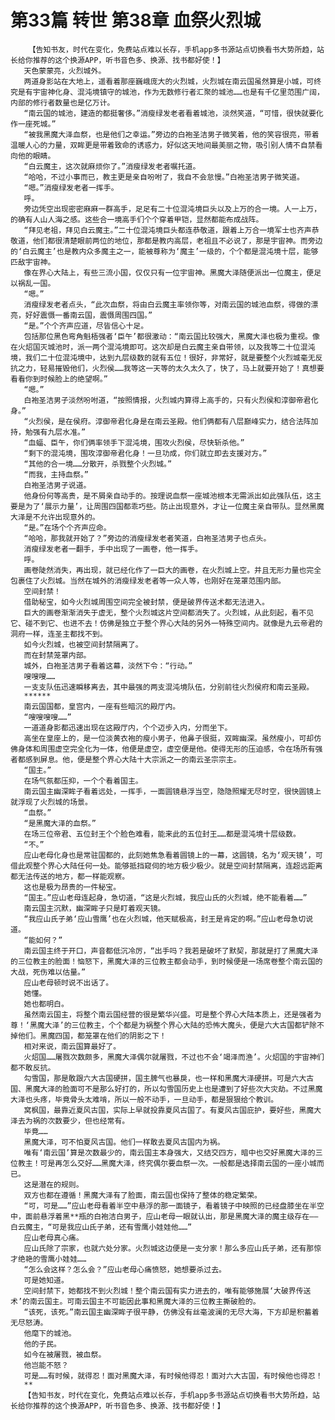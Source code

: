 # 第33篇 转世 第38章 血祭火烈城
        【告知书友，时代在变化，免费站点难以长存，手机app多书源站点切换看书大势所趋，站长给你推荐的这个换源APP，听书音色多、换源、找书都好使！】
       天色蒙蒙亮，火烈城外。
       两道身影站在大地上，遥看着那座巍峨庞大的火烈城，火烈城在南云国虽然算是小城，可终究是有宇宙神化身、混沌境镇守的城池，作为无数修行者汇聚的城池……也是有千亿里范围广阔，内部的修行者数量也是亿万计。
       “南云国的城池，建造的都挺奢侈。”消瘦绿发老者看着城池，淡然笑道，“可惜，很快就要化作一座死城。”
       “被我黑魔大泽血祭，也是他们之幸运。”旁边的白袍圣洁男子微笑着，他的笑容很亮，带着温暖人心的力量，双眸更是带着致命的诱惑力，好似这天地间最美丽之物，吸引别人情不自禁看向他的眼睛。
       “白云魔主，这次就麻烦你了。”消瘦绿发老者嘱托道。
       “哈哈，不过小事而已，教主更是亲自吩咐了，我自不会怠慢。”白袍圣洁男子微笑道。
       “嗯。”消瘦绿发老者一挥手。
       呼。
       旁边凭空出现密密麻麻一群高手，足足有二十位混沌境巨头以及上万的合一境。人一上万，的确有人山人海之感。这些合一境高手们个个穿着甲铠，显然都能布成战阵。
       “拜见老祖，拜见白云魔主。”二十位混沌境巨头都连恭敬道，跟着上万合一境军士也齐声恭敬道，他们都很清楚眼前两位的地位，那都是教内高层，老祖且不必说了，那是宇宙神。而旁边的‘白云魔主’也是教内众多魔主之一，能被尊称为‘魔主’一级的，个个都是混沌境十层，能够匹敌宇宙神。
       像在界心大陆上，有些三流小国，仅仅只有一位宇宙神。黑魔大泽随便派出一位魔主，便足以祸乱一国。
       “嗯。”
       消瘦绿发老者点头，“此次血祭，将由白云魔主率领你等，对南云国的城池血祭，得做的漂亮，好好震慑一番南云国，震慑周围四国。”
       “是。”个个齐声应道，尽皆信心十足。
       包括那位黑色弯角魁梧强者‘臣午’都很激动：“南云国比较强大，黑魔大泽也极为重视。像在火炤国灭城池时，派一两个混沌境即可。这次却是白云魔主亲自带领，以及我等二十位混沌境，我们二十位混沌境中，达到九层级数的就有五位！很好，非常好，就是要整个火烈城毫无反抗之力，轻易摧毁他们，火烈侯……我等这一天等的太久太久了，快了，马上就要开始了！真想要看看你到时候脸上的绝望啊。”
       “嗯。”
       白袍圣洁男子淡然吩咐道，“按照情报，火烈城内算得上高手的，只有火烈侯和淳御帝君化身。”
       “火烈侯，是在侯府。淳御帝君化身是在南云圣殿。他们俩都有八层巅峰实力，结合法阵加持，勉强有九层水准。”
       “血蝠、臣午，你们俩率领手下混沌境，围攻火烈侯，尽快斩杀他。”
       “剩下的混沌境，围攻淳御帝君化身！一旦功成，你们就立即去支援对方。”
       “其他的合一境……分散开，杀戮整个火烈城。”
       “而我，主持血祭。”
       白袍圣洁男子说道。
       他身份何等高贵，是不屑亲自动手的。按理说血祭一座城池根本无需派出如此强队伍，这主要是为了‘展示力量’，让周围四国都乖巧些。防止出现意外，才让一位魔主亲自带队。显然黑魔大泽是不允许出现意外的。
       “是。”在场个个齐声应命。
       “哈哈，那我就开始了？”旁边的消瘦绿发老者笑道，白袍圣洁男子也点头。
       消瘦绿发老者一翻手，手中出现了一画卷，他一挥手。
       呼。
       画卷陡然消失，再出现，就已经化作了一巨大的画卷，在火烈城上空。并且无形力量也完全包裹住了火烈城。当然在城外的消瘦绿发老者等一众人等，也刚好在笼罩范围内部。
       空间封禁！
       借助秘宝，如今火烈城周围空间完全被封禁，便是破界传送术都无法进入。
       巨大的画卷渐渐消失于虚无，整个火烈城这片空间都消失了。火烈城，从此刻起，看不见它、碰不到它、也进不去！仿佛是独立于整个界心大陆的另外一特殊空间内。就像是九云帝君的洞府一样，连圣主都找不到。
       如今火烈城，也被空间封禁隔离了。
       而在封禁笼罩内部。
       城外，白袍圣洁男子看着这幕，淡然下令：“行动。”
       嗖嗖嗖……
       一支支队伍迅速瞬移离去，其中最强的两支混沌境队伍，分别前往火烈侯府和南云圣殿。
       ******
       南云国国都，皇宫内，一座有些暗沉的殿厅内。
       “嗖嗖嗖嗖……”
       一道道身影都迅速出现在这殿厅内，个个迈步入内，分而坐下。
       高坐在皇座上的，是一位淡黄衣袍的瘦小男子，他鼻子很挺，双眸幽深。虽然瘦小，可却仿佛身体和周围虚空完全化为一体，他便是虚空，虚空便是他。使得无形的压迫感，令在场所有强者都感到屏息。他，便是整个界心大陆十大宗派之一的南云圣宗宗主。
       “国主。”
       在场气氛都压抑，一个个看着国主。
       南云国主幽深眸子看着远处，一挥手，一面圆镜悬浮当空，隐隐照耀无尽时空，很快圆镜上就浮现了火烈城的场景。
       “血祭。”
       “是黑魔大泽的血祭。”
       在场三位帝君、五位封王个个脸色难看，能来此的五位封王……都是混沌境十层级数。
       “不。”
       应山老母化身也是常驻国都的，此刻她焦急看着圆镜上的一幕，这圆镜，名为‘观天镜’，可借此观整个界心大陆任何一处。能够抵挡窥伺的地方极少极少。就是空间封禁隔离，连超远距离都无法传送的地方，都一样能观察。
       这也是极为昂贵的一件秘宝。
       “国主。”应山老母连起身，急切道，“这是火烈城，我应山氏的火烈城，绝不能看着……”
       南云国主沉默，幽深眸子只是盯着观天镜。
       “我应山氏子弟‘应山雪鹰’也在火烈城，他天赋极高，封王是肯定的啊。”应山老母急切说道。
       “能如何？”
       南云国主终于开口，声音都低沉冷厉，“出手吗？我若是破坏了默契，那就是打了黑魔大泽的三位教主的脸面！恼怒下，黑魔大泽的三位教主都会动手，到时候便是一场席卷整个南云国的大战，死伤难以估量。”
       应山老母顿时说不出话了。
       她懂。
       她也都明白。
       虽然南云国主，将整个南云国经营的很是繁华兴盛。可是整个界心大陆本质上，还是强者为尊！‘黑魔大泽’的三位教主，个个都是为祸整个界心大陆的恐怖大魔头，便是六大古国都铲除不掉他们。黑魔四国，都笼罩在他们的阴影之下！
       相对来说，南云国算最好了。
       火炤国……屠戮次数颇多，黑魔大泽偶尔就屠戮，不过也不会‘竭泽而渔’。火炤国的宇宙神们都不敢反抗。
       勾雪国，那是敢跟六大古国硬拼，国主脾气也暴戾，也一样和黑魔大泽硬拼。可是六大古国、黑魔大泽的脸面可不是那么好打的，所以勾雪国历史上也是遭到了好些次大灾劫。不过黑魔大泽也头疼，毕竟骨头太难啃，所以一般不动手，一旦动手，都是狠狠给个教训。
       窝枫国，最靠近夏风古国，实际上早就投靠夏风古国了。有夏风古国庇护，要好些，黑魔大泽去为祸的次数要少，但也经常有。
       毕竟……
       黑魔大泽，可不怕夏风古国。他们一样敢去夏风古国内为祸。
       唯有‘南云国’算是次数最少的，南云国主本身强大，又结交四方，暗中也交好黑魔大泽的三位教主！可是再怎么交好……黑魔大泽，终究偶尔要血祭一次。一般都是选择南云国的一座小城而已。
       这是潜在的规则。
       双方也都在遵循！黑魔大泽有了脸面，南云国也保持了整体的稳定繁荣。
       “可，可是……”应山老母看着半空中悬浮的那一面镜子，看着镜子中映照的已经盘膝坐在半空中，面前悬浮着黑**瓶的白袍洁白男子，应山老母一眼就认出，那是黑魔大泽的魔主级存在——白云魔主，“可是我应山氏子弟，还有雪鹰小娃娃他……”
       应山老母真心痛。
       应山氏除了宗家，也就六处分家。火烈城这边便是一支分家！那么多应山氏子弟，还有那惊才绝艳的雪鹰小娃娃……
       “怎么会这样？怎么会？”应山老母心痛愤怒，她想要杀过去。
       可是她知道。
       空间封禁下，她都找不到火烈城！整个南云国有实力进去的，唯有能够施展‘大破界传送术’的南云国主。可南云国主不可能因此事和黑魔大泽的三位教主撕破脸的。
       “该死，该死。”南云国主幽深眸子很平静，仿佛没有丝毫波澜的无尽大海，下方却是积蓄着无尽怒涛。
       他麾下的城池。
       他的子民。
       如今在被屠戮，被血祭。
       他岂能不怒？
       可是……有时候，就得忍！面对黑魔大泽，有时候他得忍！面对六大古国，有时候他也得忍！
       **
       【告知书友，时代在变化，免费站点难以长存，手机app多书源站点切换看书大势所趋，站长给你推荐的这个换源APP，听书音色多、换源、找书都好使！】